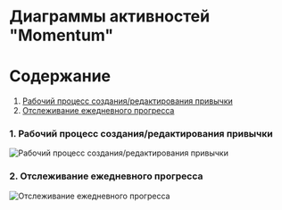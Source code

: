 # Диаграммы активностей "Momentum"

# Содержание
1. [Рабочий процесс создания/редактирования привычки](#1)
2. [Отслеживание ежедневного прогресса](#2)

### 1. Рабочий процесс создания/редактирования привычки<a name="1"></a>

![Рабочий процесс создания/редактирования привычки]([https://raw.githubusercontent.com/user/repo/main/Diagrams/Images/Momentum_Activity_EditHabit.png](https://github.com/Chawotto/Momentum/blob/5de0b49cd96c04ac4fc9675b6a613f6704b411e2/diagrams/Images/activity_edit_habit.png))

### 2. Отслеживание ежедневного прогресса<a name="2"></a>

![Отслеживание ежедневного прогресса](https://raw.githubusercontent.com/user/repo/main/Diagrams/Images/Momentum_Activity_AddProgress.png)
